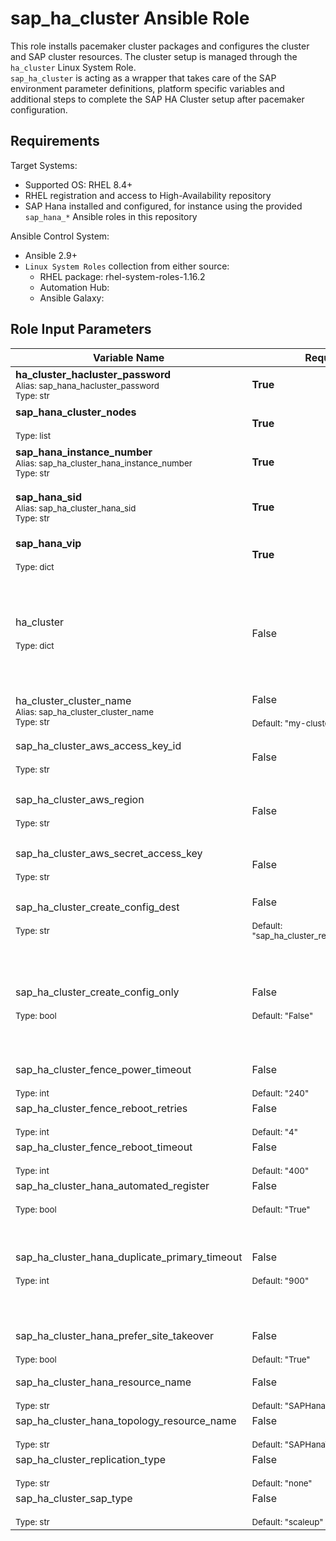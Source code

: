 <!-- BEGIN: Role Introduction -->
# sap_ha_cluster Ansible Role

This role installs pacemaker cluster packages and configures the cluster and SAP cluster resources.
The cluster setup is managed through the `ha_cluster` Linux System Role.<br>
`sap_ha_cluster` is acting as a wrapper that takes care of the SAP environment parameter definitions, platform specific variables and additional steps to complete the SAP HA Cluster setup after pacemaker configuration.

<!-- END: Role Introduction -->

<!-- BEGIN: Requirements -->
## Requirements

Target Systems:
- Supported OS: RHEL 8.4+
- RHEL registration and access to High-Availability repository
- SAP Hana installed and configured, for instance using the provided `sap_hana_*` Ansible roles in this repository

Ansible Control System:
- Ansible 2.9+
- `Linux System Roles` collection from either source:
  - RHEL package: rhel-system-roles-1.16.2
  - Automation Hub: <to be defined>
  - Ansible Galaxy: <to be defined>

<!-- END: Requirements -->

<!-- BEGIN: Role Input Parameters -->
## Role Input Parameters

| Variable Name | Required | Description |
|---------------|----------|-------------|
| **ha_cluster_hacluster_password**<br><sup>Alias: sap_hana_hacluster_password</sup><br><sup>Type: str</sup> | **True** | The password of the `hacluster` user which is created during pacemaker installation. |
| **sap_hana_cluster_nodes**<br><br><sup>Type: list</sup> | **True** | List of cluster nodes and associated attributes (in dictionary format).<br>This is required for the srHook configuration. |
| **sap_hana_instance_number**<br><sup>Alias: sap_ha_cluster_hana_instance_number</sup><br><sup>Type: str</sup> | **True** | The instance number of the SAP HANA database which is role will configure in the cluster. |
| **sap_hana_sid**<br><sup>Alias: sap_ha_cluster_hana_sid</sup><br><sup>Type: str</sup> | **True** | The SAP System ID of the instance that will be configured in the cluster.<br>The SAP SID must follow SAP specifications - see SAP Note 1979280. |
| **sap_hana_vip**<br><br><sup>Type: dict</sup> | **True** | Virtual floating IP for SAP HANA DB connections.<br>This IP will always run on the promoted HANA node. |
| ha_cluster<br><br><sup>Type: dict</sup> | False | Optional **host_vars** parameter, if defined it must be set for each node.<br>Definition of node name and IP addresses to be used for the pacemaker cluster.<br>Required for resilient node communication by providing more than one corosync IP.<br>See https://github.com/linux-system-roles/ha_cluster/blob/master/README.md#nodes-names-and-addresses |
| ha_cluster_cluster_name<br><sup>Alias: sap_ha_cluster_cluster_name</sup><br><sup>Type: str</sup> | False<br><br><sup>Default: "my-cluster"</sup> | The name of the pacemaker cluster. |
| sap_ha_cluster_aws_access_key_id<br><br><sup>Type: str</sup> | False | AWS access key to allow control of instances (for example for fencing operations).<br>Required for cluster nodes setup on Amazon cloud. |
| sap_ha_cluster_aws_region<br><br><sup>Type: str</sup> | False | The AWS region in which the instances to be used for the cluster setup are located.<br>Required for cluster nodes setup on Amazon cloud. |
| sap_ha_cluster_aws_secret_access_key<br><br><sup>Type: str</sup> | False | AWS secret key, paired with the access key for instance control.<br>Required for cluster nodes setup on Amazon cloud. |
| sap_ha_cluster_create_config_dest<br><br><sup>Type: str</sup> | False<br><br><sup>Default: "sap_ha_cluster_resource_config.yml"</sup> | The cluster resource configuration created by this role will be saved in a Yaml file in the current working directory.<br>Specify a path/filename to save the file elsewhere. |
| sap_ha_cluster_create_config_only<br><br><sup>Type: bool</sup> | False<br><br><sup>Default: "False"</sup> | Enable to only create an output of the parameters and values this role will use as input into the 'ha_cluster' role.<br>The output is saved in a variables file and used for individual execution of the 'ha_cluster' linux system role.<br>WARNING! This report may include sensitive details like secrets required for certain cluster resources! |
| sap_ha_cluster_fence_power_timeout<br><br><sup>Type: int</sup> | False<br><br><sup>Default: "240"</sup> | STONITH resource parameter to test X seconds for status change after ON/OFF. |
| sap_ha_cluster_fence_reboot_retries<br><br><sup>Type: int</sup> | False<br><br><sup>Default: "4"</sup> | STONITH resource parameter to define how often it retries to restart a node. |
| sap_ha_cluster_fence_reboot_timeout<br><br><sup>Type: int</sup> | False<br><br><sup>Default: "400"</sup> | STONITH resource parameter to define after which timeout a node restart is returned as failed. |
| sap_ha_cluster_hana_automated_register<br><br><sup>Type: bool</sup> | False<br><br><sup>Default: "True"</sup> | Define if a former primary should be re-registered automatically as secondary. |
| sap_ha_cluster_hana_duplicate_primary_timeout<br><br><sup>Type: int</sup> | False<br><br><sup>Default: "900"</sup> | Time difference needed between to primary time stamps, if a dual-primary situation occurs.<br>If the time difference is less than the time gap, then the cluster holds one or both instances in a "WAITING" status.<br>This is to give an admin a chance to react on a failover. A failed former primary will be registered after the time difference is passed. |
| sap_ha_cluster_hana_prefer_site_takeover<br><br><sup>Type: bool</sup> | False<br><br><sup>Default: "True"</sup> | Set to "false" if the cluster should first attempt to restart the instance on the same node.<br>When set to "true" (default) a failover to secondary will be initiated on resource failure. |
| sap_ha_cluster_hana_resource_name<br><br><sup>Type: str</sup> | False<br><br><sup>Default: "SAPHana_<SID>_<Instance Number>"</sup> | Customize the cluster resource name of the SAP HANA DB resource. |
| sap_ha_cluster_hana_topology_resource_name<br><br><sup>Type: str</sup> | False<br><br><sup>Default: "SAPHanaTopology_<SID>_<Instance Number>"</sup> | Customize the cluster resource name of the SAP HANA Topology resource. |
| sap_ha_cluster_replication_type<br><br><sup>Type: str</sup> | False<br><br><sup>Default: "none"</sup> | The type of SAP HANA site replication across multiple hosts. |
| sap_ha_cluster_sap_type<br><br><sup>Type: str</sup> | False<br><br><sup>Default: "scaleup"</sup> | The SAP landscape to be installed. |
<!-- END: Role Input Parameters -->
